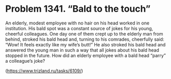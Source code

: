 # Problem 1341. “Bald to the touch”

An elderly, modest employee with no hair on his head worked in one institution. His bald spot was a constant source of jokes for his young, cheerful colleagues. One day one of them crept up to the elderly man from behind, stroked his bald head and, turning to his comrades, cheerfully said: “Wow! It feels exactly like my wife’s butt!” He also stroked his bald head and answered the young man in such a way that all jokes about his bald head stopped in the future. How did an elderly employee with a bald head “parry” a colleague’s joke?

(https://www.trizland.ru/tasks/6109/)